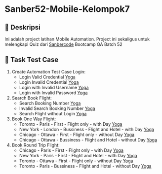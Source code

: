# Sanber52-Mobile-Kelompok7
## 🚀 Deskripsi
Ini adalah project latihan Mobile Automation. Project ini sekaligus untuk melengkapi Quiz dari [Sanbercode](https://sanbercode.com/) Bootcamp QA Batch 52

## 🚀 Task Test Case
1.  Create Automation Test Case Login: 
    - Login Valid Credential [Yoga](yogasatriautama@gmail.com)
    - Login Invalid Credential [Yoga](yogasatriautama@gmail.com)
    - Login with Invalid Username [Yoga](yogasatriautama@gmail.com)
    - Login with Invalid Password [Yoga](yogasatriautama@gmail.com)
2.  Search Book Flight:
    - Search Booking Number [Yoga](yogasatriautama@gmail.com)
    - Invalid Search Booking Number [Yoga](yogasatriautama@gmail.com)
    - Search Flight without Login [Yoga](yogasatriautama@gmail.com)
3.  Book One Way Flight:
    - Toronto - Paris - First - Flight only - with Day [Yoga](yogasatriautama@gmail.com)
    - New York - London - Bussiness - Flight and Hotel - with Day [Yoga](yogasatriautama@gmail.com)
    - Chicago - Ottawa - First - Flight only - without Day [Yoga](yogasatriautama@gmail.com)
    - Chicago - Ottawa - Bussiness - Flight and Hotel - without Day [Yoga](yogasatriautama@gmail.com)
4.  Book Round Trip Flight:
    - Chicago - Paris - First - Flight only - with Day [Yoga](yogasatriautama@gmail.com)
    - New York - Paris - First - Flight and Hotel - with Day [Yoga](yogasatriautama@gmail.com)
    - Toronto - Ottawa - First - Flight only - without Day [Yoga](yogasatriautama@gmail.com)
    - Toronto - Paris - Bussiness - Flight and Hotel - without Day [Yoga](yogasatriautama@gmail.com)